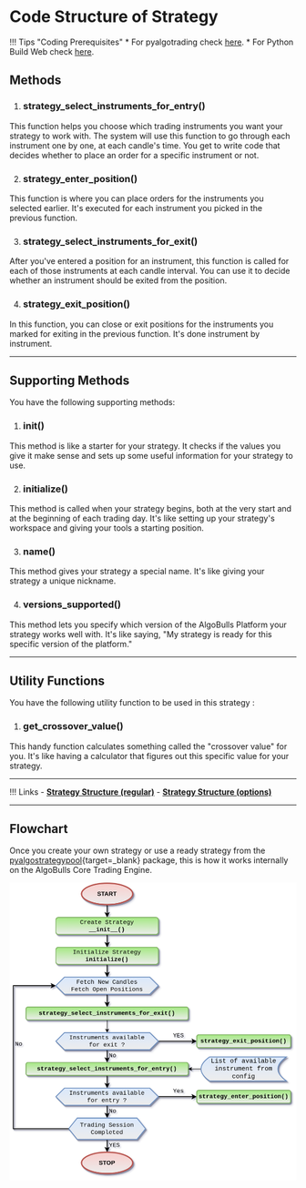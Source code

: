 # Code Structure of Strategy

!!! Tips "Coding Prerequisites"
    * For pyalgotrading check [here](../../pyalgotrad/prerequisites.md).
    * For Python Build Web check [here](../../python_build/python-build-getstarted.md).

## Methods

1. ### **strategy_select_instruments_for_entry()**  
  This function helps you choose which trading instruments you want your strategy to work with. The system will use this function to go through each instrument one by one, at each candle's time. You get to write code that decides whether to place an order for a specific instrument or not.

2. ### **strategy_enter_position()**  
  This function is where you can place orders for the instruments you selected earlier. It's executed for each instrument you picked in the previous function.

3. ###  **strategy_select_instruments_for_exit()**  
  After you've entered a position for an instrument, this function is called for each of those instruments at each candle interval. You can use it to decide whether an instrument should be exited from the position.

4. ###  **strategy_exit_position()**  
  In this function, you can close or exit positions for the instruments you marked for exiting in the previous function. It's done instrument by instrument.


---
## Supporting Methods
You have the following supporting methods:

1. ### **__init__()**
This method is like a starter for your strategy. It checks if the values you give it make sense and sets up some useful information for your strategy to use.

2. ### **initialize()**
This method is called when your strategy begins, both at the very start and at the beginning of each trading day. It's like setting up your strategy's workspace and giving your tools a starting position.

3. ### **name()**
This method gives your strategy a special name. It's like giving your strategy a unique nickname.

4. ### **versions_supported()**
This method lets you specify which version of the AlgoBulls Platform your strategy works well with. It's like saying, "My strategy is ready for this specific version of the platform."

---
## Utility Functions

You have the following utility function to be used in this strategy :

1. ### **get_crossover_value()**  
This handy function calculates something called the "crossover value" for you. It's like having a calculator that figures out this specific value for your strategy.

---

!!! Links
    - **[Strategy Structure (regular)](../../strategies/strategy_guides/common_regular_strategy.md)**
    - **[Strategy Structure (options)](../../strategies/strategy_guides/common_options_strategy.md)**

---

## Flowchart

Once you create your own strategy or use a ready strategy from the [pyalgostrategypool](https://github.com/algobulls/pyalgostrategypool){target=_blank} package, this is how it works internally on the AlgoBulls Core Trading Engine.

![Flowchart](flowchart_structure.png "How does a Strategy work")

